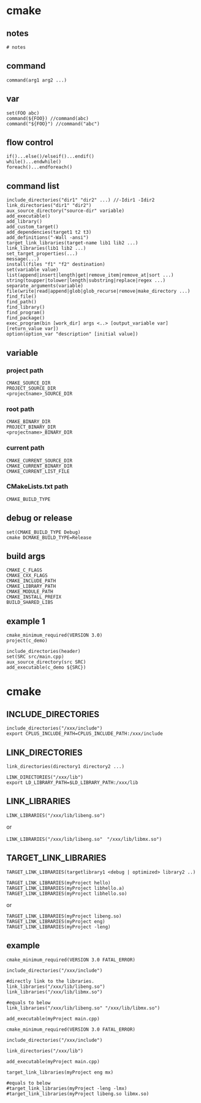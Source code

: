 # cmake

## notes
```
# notes
```

## command
```
command(arg1 arg2 ...)
```

## var
```
set(FOO abc)
command(${FOO}) //command(abc)
command("${FOO}") //command("abc")
```

## flow control
```
if()...else()/elseif()...endif()
while()...endwhile()
foreach()...endforeach()
```

## command list
```
include_directories("dir1" "dir2" ...) //-Idir1 -Idir2
link_directories("dir1" "dir2")
aux_source_directory("source-dir" variable)
add_executable()
add_library()
add_custom_target()
add_dependencies(target1 t2 t3)
add_definitions("-Wall -ansi")
target_link_libraries(target-name lib1 lib2 ...)
link_libraries(lib1 lib2 ...)
set_target_properties(...)
message(...)
install(files "f1" "f2" destination)
set(variable value)
list(append|insert|length|get|remove_item|remove_at|sort ...)
string(toupper|tolower|length|substring|replace|regex ...)
separate_arguments(variable)
file(write|read|append|glob|glob_recurse|remove|make_directory ...)
find_file()
find_path()
find_library()
find_program()
find_package()
exec_program(bin [work_dir] args <..> [output_variable var] [return_value var])
option(option_var "description" [initial value])
```

## variable

### project path
```
CMAKE_SOURCE_DIR
PROJECT_SOURCE_DIR
<projectname>_SOURCE_DIR
```

### root path
```
CMAKE_BINARY_DIR
PROJECT_BINARY_DIR
<projectname>_BINARY_DIR
```

### current path
```
CMAKE_CURRENT_SOURCE_DIR
CMAKE_CURRENT_BINARY_DIR
CMAKE_CURRENT_LIST_FILE
```

### CMakeLists.txt path
```
CMAKE_BUILD_TYPE
```

## debug or release
```
set(CMAKE_BUILD_TYPE Debug)
cmake DCMAKE_BUILD_TYPE=Release
```

## build args
```
CMAKE_C_FLAGS
CMAKE_CXX_FLAGS
CMAKE_INCLUDE_PATH
CMAKE_LIBRARY_PATH
CMAKE_MODULE_PATH
CMAKE_INSTALL_PREFIX
BUILD_SHARED_LIBS
```

## example 1
```
cmake_minimum_required(VERSION 3.0)
project(c_demo)

include_directories(header)
set(SRC src/main.cpp)
aux_source_directory(src SRC)
add_executable(c_demo ${SRC})
```

# cmake
## INCLUDE_DIRECTORIES
```
include_directories("/xxx/include")
export CPLUS_INCLUDE_PATH=CPLUS_INCLUDE_PATH:/xxx/include
```

## LINK_DIRECTORIES
```
link_directories(directory1 directory2 ...)
```

```
LINK_DIRECTORIES("/xxx/lib")
export LD_LIBRARY_PATH=$LD_LIBRARY_PATH:/xxx/lib
```

## LINK_LIBRARIES
```
LINK_LIBRARIES("/xxx/lib/libeng.so")
```
or
```
LINK_LIBRARIES("/xxx/lib/libeng.so"　"/xxx/lib/libmx.so")
```


## TARGET_LINK_LIBRARIES
```
TARGET_LINK_LIBRARIES(targetlibrary1 <debug | optimized> library2 ..)
```

```
TARGET_LINK_LIBRARIES(myProject hello)
TARGET_LINK_LIBRARIES(myProject libhello.a)
TARGET_LINK_LIBRARIES(myProject libhello.so)
```
or
```
TARGET_LINK_LIBRARIES(myProject libeng.so)
TARGET_LINK_LIBRARIES(myProject eng)
TARGET_LINK_LIBRARIES(myProject -leng)
```

## example
```
cmake_minimum_required(VERSION 3.0 FATAL_ERROR)
 
include_directories("/xxx/include")
 
#directly link to the libraries.
link_libraries("/xxx/lib/libeng.so")
link_libraries("/xxx/lib/libmx.so")
 
#equals to below
link_libraries("/xxx/lib/libeng.so" "/xxx/lib/libmx.so")
 
add_executable(myProject main.cpp) 
```

```
cmake_minimum_required(VERSION 3.0 FATAL_ERROR)
 
include_directories("/xxx/include")

link_directories("/xxx/lib")
 
add_executable(myProject main.cpp)
 
target_link_libraries(myProject eng mx)
 
#equals to below
#target_link_libraries(myProject -leng -lmx)
#target_link_libraries(myProject libeng.so libmx.so)
```
